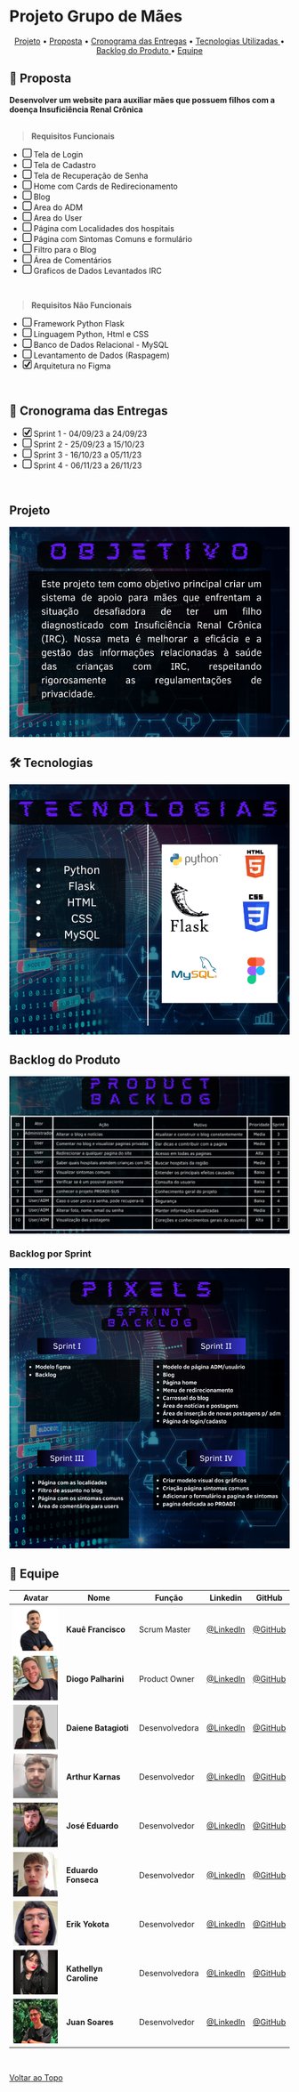 # Projeto Grupo de Mães

<p align="center">
  <a href="#projeto">Projeto</a>  •
  <a href="#📌-proposta">Proposta</a>  •
  <a href="#📆-cronograma-das-entregas">Cronograma das Entregas</a> • 
  <a href="#🛠️-tecnologias">Tecnologias Utilizadas </a>  • 
  <a href="#backlog-do-produto">Backlog do Produto </a>  •
  <a href="#👥-equipe"> Equipe </a> 
</p>

## 📌 Proposta
**Desenvolver um website para auxiliar mães que possuem filhos com a doença Insuficiência Renal Crônica**<br><br>

> **Requisitos Funcionais**
- ![afazer](./docs/readme/box.jpeg) Tela de Login
- ![afazer](./docs/readme/box.jpeg) Tela de Cadastro
- ![afazer](./docs/readme/box.jpeg) Tela de Recuperação de Senha 
- ![afazer](./docs/readme/box.jpeg) Home com Cards de Redirecionamento
- ![afazer](./docs/readme/box.jpeg) Blog
- ![afazer](./docs/readme/box.jpeg) Area do ADM
- ![afazer](./docs/readme/box.jpeg) Area do User
- ![afazer](./docs/readme/box.jpeg) Página com Localidades dos hospitais
- ![afazer](./docs/readme/box.jpeg) Página com Sintomas Comuns e formulário
- ![afazer](./docs/readme/box.jpeg) Filtro para o Blog
- ![afazer](./docs/readme/box.jpeg) Área de Comentários
- ![afazer](./docs/readme/box.jpeg) Graficos de Dados Levantados IRC

<br>

> **Requisitos Não Funcionais**
- ![afazer](./docs/readme/box.jpeg) Framework Python Flask
- ![afazer](./docs/readme/box.jpeg) Linguagem Python, Html e CSS
- ![afazer](./docs/readme/box.jpeg) Banco de Dados Relacional - MySQL
- ![afazer](./docs/readme/box.jpeg) Levantamento de Dados (Raspagem)
- ![feito](./docs/readme/check.jpeg) Arquitetura no Figma

<br>


## 📆 Cronograma das Entregas
- ![feito](./docs/readme/check.jpeg) Sprint 1 - 04/09/23 a 24/09/23 
- ![afazer](./docs/readme/box.jpeg) Sprint 2 - 25/09/23 a 15/10/23 
- ![afazer](./docs/readme/box.jpeg) Sprint 3 - 16/10/23 a 05/11/23 
- ![afazer](./docs/readme/box.jpeg) Sprint 4 - 06/11/23 a 26/11/23 

<br>

## Projeto
![Objetivo](./docs/readme/objetivo.png)
<br>

## 🛠️ Tecnologias
![Tecnologias](./docs/readme/tecnologias.png)
<br>

## Backlog do Produto
![Backlog](./docs/readme/backlog%20cortado.png)

### Backlog por Sprint
![Backlog_por_sprint](./docs/readme/Sprint%20backlog.png)
<br>

## 👥 Equipe

| Avatar                                            | Nome                   | Função         | Linkedin                                                                                      | GitHub                                          |
| ------------------------------------------------- | ---------------------- | -------------- | --------------------------------------------------------------------------------------------- | ----------------------------------------------- |
|![Kaue](./docs/readme/avatares/kaue.png)           | **Kauê Francisco**     | Scrum Master   | [@LinkedIn](https://www.linkedin.com/in/kau%C3%AA-francisco-3b13aa255/?originalSubdomain=br)  | [@GitHub](https://github.com/Kaue-Francisco)    | 
|![Diogo](./docs/readme/avatares/diogo.png)         | **Diogo Palharini**    | Product Owner  | [@LinkedIn](https://www.linkedin.com/in/diogo-palharini-10b803275/)                           | [@GitHub](https://github.com/DiogoPalharini)    | 
|![Daiene](./docs/readme/avatares/daiene.png)       | **Daiene Batagioti**   | Desenvolvedora | [@LinkedIn](https://www.linkedin.com/in/daiene-batagioti/)                                    | [@GitHub](https://github.com/Daiene)            | 
|![Arthur](/docs/readme/avatares/arthur.png)        | **Arthur Karnas**      | Desenvolvedor  | [@LinkedIn](https://www.linkedin.com/in/arthur-karnas-da-rocha-b90433271/)                    | [@GitHub](https://github.com/Karnas01)          | 
|![Jose](./docs/readme/avatares/jose.png)           | **José Eduardo**       | Desenvolvedor  | [@LinkedIn](https://www.linkedin.com/in/jos%C3%A9-eduardo-fernandes-pereira-b26517284/)       | [@GitHub](https://github.com/ZduardoPereira)    | 
|![Eduardo](./docs/readme/avatares/eduardo.png)     | **Eduardo Fonseca**    | Desenvolvedor  | [@LinkedIn](https://br.linkedin.com/in/eduardo-namiuti-5641b627b)                             | [@GitHub](https://github.com/eduardofsn)        | 
|![Erik](./docs/readme/avatares/erik.png)           | **Erik Yokota**        | Desenvolvedor  | [@LinkedIn](https://www.linkedin.com/in/vin%C3%ADcius-barbosa-78111a206/)                     | [@GitHub](https://github.com/yokotaerik)        | 
|![Kathellyn](./docs/readme/avatares/kathellyn.png) | **Kathellyn Caroline** | Desenvolvedora | [@LinkedIn](https://www.linkedin.com/in/kathellyn-caroline-a562101b9/)                        | [@GitHub](https://github.com/CarolineKathellyn) |
|![Juan](./docs/readme/avatares/juan.png)           | **Juan Soares**        | Desenvolvedor  | [@LinkedIn](https://www.linkedin.com/in/ojuansoares/)                                         | [@GitHub](https://github.com/ojuansoares)       | 

<br>

<a href="#projeto-grupo-de-mães">Voltar ao Topo</a>